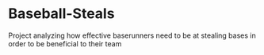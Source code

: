 # Baseball-Steals
Project analyzing how effective baserunners need to be at stealing bases in order to be beneficial to their team
